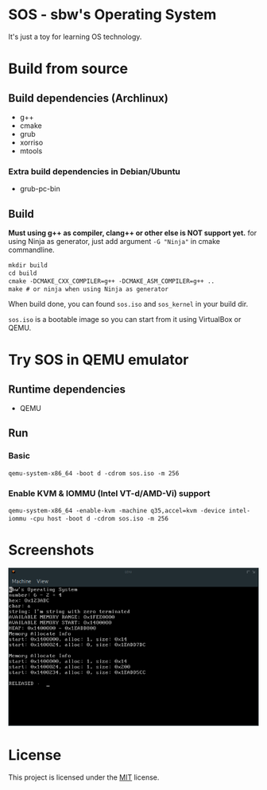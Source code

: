 
# SOS - sbw's Operating System
It's just a toy for learning OS technology.

# Build from source

## Build dependencies (Archlinux)
- g++
- cmake
- grub
- xorriso
- mtools

### Extra build dependencies in Debian/Ubuntu
- grub-pc-bin

## Build
__Must using g++ as compiler, clang++ or other else is NOT support yet.__ for using Ninja as generator, just add argument `-G "Ninja"` in cmake commandline.
```shell
mkdir build
cd build
cmake -DCMAKE_CXX_COMPILER=g++ -DCMAKE_ASM_COMPILER=g++ ..
make # or ninja when using Ninja as generator
```

When build done, you can found `sos.iso` and `sos_kernel` in your build dir.

`sos.iso` is a bootable image so you can start from it using VirtualBox or QEMU.

# Try SOS in QEMU emulator

## Runtime dependencies
- QEMU

## Run

### Basic
```shell
qemu-system-x86_64 -boot d -cdrom sos.iso -m 256
```

### Enable KVM & IOMMU (Intel VT-d/AMD-Vi) support
```shell
qemu-system-x86_64 -enable-kvm -machine q35,accel=kvm -device intel-iommu -cpu host -boot d -cdrom sos.iso -m 256
```

# Screenshots
![sos screenshots](screenshots/2018-07-21-115918_746x484_scrot.png)

# License
This project is licensed under the [MIT](LICENSE) license.
